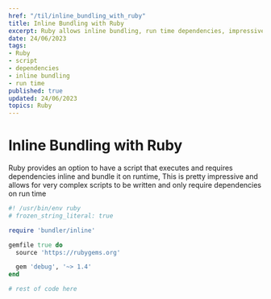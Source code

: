 ```yaml
---
href: "/til/inline_bundling_with_ruby"
title: Inline Bundling with Ruby
excerpt: Ruby allows inline bundling, run time dependencies, impressive complex scripts
date: 24/06/2023
tags:
- Ruby
- script
- dependencies
- inline bundling
- run time
published: true
updated: 24/06/2023
topics: Ruby
---
```


# Inline Bundling with Ruby

Ruby provides an option to have a script that executes and requires dependencies inline and bundle it on runtime, This is pretty impressive and allows for very complex scripts to be written and only require dependencies on run time

```ruby
#! /usr/bin/env ruby
# frozen_string_literal: true

require 'bundler/inline'

gemfile true do
  source 'https://rubygems.org'

  gem 'debug', '~> 1.4'
end

# rest of code here
```
